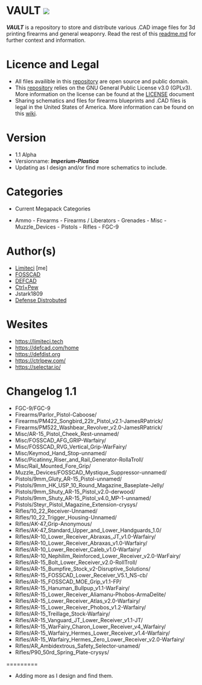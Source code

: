 # VAULT ![](https://img.shields.io/badge/version-v1.1-green)
**_VAULT_** is a repository to store and distribute various .CAD image files for 3d printing firearms and general weaponry. Read the rest of this [readme.md](https://github.com/limiteci/vault/blob/main/README.md) for further context and information.

# Licence and Legal
- All files availible in this [repository](https://github.com/limiteci/vault) are open source and public domain.
- This [repository](https://github.com/limiteci/vault) relies on the GNU General Public License v3.0 (GPLv3). More information on the license can be found at the [LICENSE](https://github.com/limiteci/vault/blob/main/LICENSE) document
- Sharing schematics and files for firearms blueprints and .CAD files is legal in the United States of America. More information can be found on this [wiki](https://en.wikipedia.org/wiki/Ghost_gun).

# Version
- 1.1 Alpha
- Versionname: **_Imperium-Plastica_**
- Updating as I design and/or find more schematics to include.

# Categories
* Current Megapack Categories
- Ammo - Firearms - Firearms / Liberators - Grenades - Misc - Muzzle_Devices - Pistols - Rifles - FGC-9

# Author(s)
- [Limiteci](https://limiteci.tech) [me]
- [FOSSCAD](https://fosscad.org/fc/)
- [DEFCAD](https://defcad.com/home/)
- [Ctrl+Pew](https://ctrlpew.com/)
- Jstark1809
- [Defense Distrobuted](https://defdist.org/)

# Wesites
- https://limiteci.tech
- https://defcad.com/home
- https://defdist.org
- https://ctrlpew.com/
- https://selectar.io/

# Changelog 1.1
- FGC-9/FGC-9
- Firearms/Parlor_Pistol-Caboose/
- Firearms/PM422_Songbird_22lr_Pistol_v2.1-JamesRPatrick/
- Firearms/PM522_Washbear_Revolver_v2.0-JamesRPatrick/
- Misc/AR-15_Pistol_Cheek_Rest-unnamed/
- Misc/FOSSCAD_AFG_GRIP-Warfairy/
- Misc/FOSSCAD_RVG_Vertical_Grip-WarFairy/
- Misc/Keymod_Hand_Stop-unnamed/
- Misc/Picatinny_Riser_and_Rail_Generator-RollaTroll/
- Misc/Rail_Mounted_Fore_Grip/
- Muzzle_Devices/FOSSCAD_Mystique_Suppressor-unnamed/
- Pistols/9mm_Gluty_AR-15_Pistol-unnamed/
- Pistols/9mm_HK_USP_10_Round_Magazine_Baseplate-Jelly/
- Pistols/9mm_Shuty_AR-15_Pistol_v2.0-derwood/
- Pistols/9mm_Shuty_AR-15_Pistol_v4.0_MP-1-unnamed/
- Pistols/Steyr_Pistol_Magazine_Extension-crysys/
- Rifles/10_22_Receiver-Unnamed/
- Rifles/10_22_Trigger_Housing-Unnamed/
- Rifles/AK-47_Grip-Anonymous/
- Rifles/AK-47_Standard_Upper_and_Lower_Handguards_1.0/
- Rifles/AR-10_Lower_Receiver_Abraxas_JT_v1.0-Warfairy/
- Rifles/AR-10_Lower_Receiver_Abraxas_v1.0-Warfairy/
- Rifles/AR-10_Lower_Receiver_Caleb_v1.0-Warfairy/
- Rifles/AR-10_Nephilim_Reinforced_Lower_Receiver_v2.0-WarFairy/
- Rifles/AR-15_Bolt_Lower_Receiver_v2.0-RollTroll/
- Rifles/AR-15_Bumpfire_Stock_v2-Disruptive_Solutions/
- Rifles/AR-15_FOSSCAD_Lower_Receiver_V5.1_NS-cb/
- Rifles/AR-15_FOSSCAD_MOE_Grip_v1.1-FP/
- Rifles/AR-15_Hanuman_Bullpup_v1.1-WarFairy/
- Rifles/AR-15_Lower_Receiver_Aliamanu-Phobos-ArmaDelite/
- Rifles/AR-15_Lower_Receiver_Atlas_v2.0-Warfairy/
- Rifles/AR-15_Lower_Receiver_Phobos_v1.2-Warfairy/
- Rifles/AR-15_Treillage_Stock-Warfairy/
- Rifles/AR-15_Vanguard_JT_Lower_Receiver_v1.1-JT/
- Rifles/AR-15_WarFairy_Charon_Lower_Receiver_v4_Warfairy/
- Rifles/AR-15_Warfairy_Hermes_Lower_Receiver_v1.4-Warfairy/
- Rifles/AR-15_Warfairy_Hermes_Zero_Lower_Receiver_v2.0-Warfairy/
- Rifles/AR_Ambidextrous_Safety_Selector-unamed/
- Rifles/P90_50rd_Spring_Plate-crysys/

=========
* Adding more as I design and find them.
